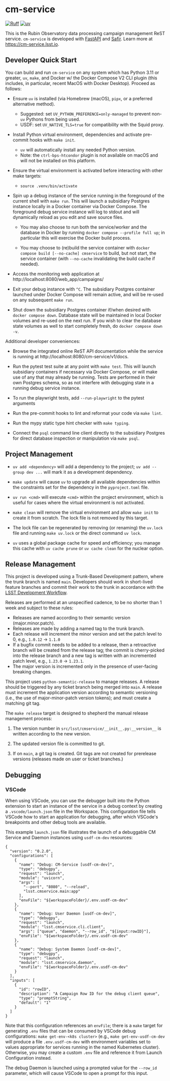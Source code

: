# cm-service
[![Ruff](https://img.shields.io/endpoint?url=https://raw.githubusercontent.com/astral-sh/ruff/main/assets/badge/v2.json)](https://github.com/astral-sh/ruff)
[![uv](https://img.shields.io/endpoint?url=https://raw.githubusercontent.com/astral-sh/uv/main/assets/badge/v0.json)](https://github.com/astral-sh/uv)

This is the Rubin Observatory data processing campaign management ReST service. `cm-service` is developed with
[FastAPI](https://fastapi.tiangolo.com) and [Safir](https://safir.lsst.io). Learn more at
https://cm-service.lsst.io.

## Developer Quick Start

You can build and run `cm-service` on any system which has Python 3.11 or greater, `uv`, `make`, and Docker w/ the
Docker Compose V2 CLI plugin (this includes, in particular, recent MacOS with Docker Desktop).  Proceed as
follows:

* Ensure `uv` is installed (via Homebrew (macOS), `pipx`, or a preferred alternative method).

  - Suggested: set `UV_PYTHON_PREFERENCE=only-managed` to prevent non-`uv` Pythons from being used.
  - USDF: set `UV_NATIVE_TLS=true` for compatibility with the Squid proxy.

* Install Python virtual environment, dependencies and activate pre-commit hooks with `make init`.

  - `uv` will automatically install any needed Python version.
  - Note: the `ctrl-bps-htcondor` plugin is not available on macOS and will not be installed on this platform.

* Ensure the virtual environment is activated before interacting with other make targets:

  - `source .venv/bin/activate`

* Spin up a debug instance of the service running in the foreground of the current shell with `make run`. This
  will launch a subsidiary Postgres instance locally in a Docker container via Docker Compose. The foreground
  debug service instance will log to stdout and will dynamically reload as you edit and save source files.

  * You may also choose to run both the service/worker and the database in Docker by running `docker compose --profile full up`;
    in particular this will exercise the Docker build process.

  * You may choose to (re)build the service container with `docker compose build [--no-cache] cmservice` to build, but not
    start, the service container (with `--no-cache` invalidating the build cache if needed).

* Access the monitoring web application at http://localhost:8080/web_app/campaigns/

* Exit your debug instance with `^C`.  The subsidiary Postgres container launched under Docker Compose will
  remain active, and will be re-used on any subsequent `make run`.

* Shut down the subsidiary Postgres container if/when desired with `docker compose down`.  Database state will
  be maintained in local Docker volumes and re-used on the next run.  If you wish to clear the database state
  volumes as well to start completely fresh, do `docker compose down -v`.

Additional developer conveniences:

* Browse the integrated online ReST API documentation while the service is running at
  http://localhost:8080/cm-service/v1/docs.

* Run the pytest test suite at any point with `make test`.  This will launch subsidiary containers if
  necessary via Docker Compose, or will make use of any that may already be running.  Tests are performed in
  their own Postgres schema, so as not interfere with debugging state in a running debug service instance.

* To run the playwright tests, add `--run-playwright` to the pytest arguments

* Run the pre-commit hooks to lint and reformat your code via `make lint`.

* Run the mypy static type hint checker with `make typing`.

* Connect the `psql` command line client directly to the subsidiary Postgres for direct database inspection
  or manipulation via `make psql`.

## Project Management

* `uv add <dependency>` will add a dependency to the project; `uv add --group dev ...` will mark it as
   a development dependency.

* `make update` will cause `uv` to upgrade all available dependencies within the constraints set for
  the dependency in the `pyproject.toml` file.

* `uv run <cmd>` will execute `<cmd>` within the project environment, which is useful for cases where
  the virtual environment is not activated.

* `make clean` will remove the virtual environment and allow `make init` to create it from scratch. The
  lock file is not removed by this target.

* The lock file can be regenerated by removing (or renaming) the `uv.lock` file and running `make uv.lock` or
  the direct command `uv lock`.

* `uv` uses a global package cache for speed and efficiency; you manage this cache with `uv cache prune` or
  `uv cache clean` for the nuclear option.

## Release Management

This project is developed using a Trunk-Based Development pattern, where the trunk branch is named `main`.
Developers should work in short-lived feature branches and commit their work to the trunk in accordance with
the [LSST Development Workflow](https://developer.lsst.io/work/flow.html).

Releases are performed at an unspecified cadence, to be no shorter than 1 week and subject to these rules:

- Releases are named according to their semantic version (major.minor.patch).
- Releases are made by adding a named tag to the trunk branch.
- Each release will increment the minor version and set the patch level to 0, e.g., `1.0.12` -> `1.1.0`
- If a bugfix commit needs to be added to a release, then a retroactive branch will be created from the
  release tag; the commit is cherry-picked into the release branch and a new tag is written with an incremented
  patch level, e.g., `1.23.0` -> `1.23.1`.
- The major version is incremented only in the presence of user-facing breaking changes.

This project uses `python-semantic-release` to manage releases. A release should be triggered by any ticket branch
being merged into `main`. A release must increment the application version according to semantic versioning (i.e.,
the use of major-minor-patch version tokens); and must create a matching git tag.

The `make release` target is designed to shepherd the manual release management process:

1. The version number in `src/lsst/cmservice/__init__.py:__version__` is written according to the new version.

1. The updated version file is committed to git.

1. If on `main`, a git tag is created. Git tags are not created for prerelease versions (releases made on
   user or ticket branches.)

## Debugging

### VSCode

When using VSCode, you can use the debugger built into the Python extension to start an instance of the service
in a debug context by creating a `.vscode/launch.json` file in the Workspace. This configuration file
tells VSCode how to start an application for debugging, after which VSCode's breakpoints and other debug tools
are available.

This example `launch.json` file illustrates the launch of a debuggable CM Service and Daemon instances using `usdf-cm-dev`
resources:

```
{
  "version": "0.2.0",
  "configurations": [
    {
      "name": "Debug: CM-Service [usdf-cm-dev]",
      "type": "debugpy",
      "request": "launch",
      "module": "uvicorn",
      "args": [
        "--port", "8080", "--reload",
        "lsst.cmservice.main:app"
      ],
      "envFile": "${workspaceFolder}/.env.usdf-cm-dev"
    },
    {
      "name": "Debug: User Daemon [usdf-cm-dev]",
      "type": "debugpy",
      "request": "launch",
      "module": "lsst.cmservice.cli.client",
      "args": ["queue", "daemon", "--row_id", "${input:rowID}"],
      "envFile": "${workspaceFolder}/.env.usdf-cm-dev"
    },
    {
      "name": "Debug: System Daemon [usdf-cm-dev]",
      "type": "debugpy",
      "request": "launch",
      "module": "lsst.cmservice.daemon",
      "envFile": "${workspaceFolder}/.env.usdf-cm-dev"
    }
  ],
  "inputs": [
    {
      "id": "rowID",
      "description": "A Campaign Row ID for the debug client queue",
      "type": "promptString",
      "default": "1"
    }
  ]
}
```

Note that this configuration references an `envFile`; there is a `make` target for generating
`.env` files that can be consumed by VSCode debug configurations: `make get-env-<k8s cluster>`
(e.g., `make get-env-usdf-cm-dev` will produce a file `.env.usdf-cm-dev` with environment variables
set to values appropriate for services running in the named Kubernetes cluster). Otherwise, you may
create a custom `.env` file and reference it from Launch Configuration instead.

The debug Daemon is launched using a prompted value for the `--row_id` parameter, which will cause
VSCode to open a prompt for this input.
